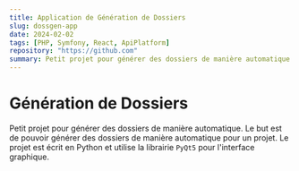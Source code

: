 ```yaml
---
title: Application de Génération de Dossiers
slug: dossgen-app
date: 2024-02-02
tags: [PHP, Symfony, React, ApiPlatform]
repository: "https://github.com"
summary: Petit projet pour générer des dossiers de manière automatique. Le but est de pouvoir générer des dossiers de manière automatique pour un projet. Le projet est écrit PHP et React basé sur Symfony et ApiPlatform pour l'échange des données entre front et back.
---
```


# Génération de Dossiers

Petit projet pour générer des dossiers de manière automatique. Le but est de pouvoir générer des dossiers de manière automatique pour un projet. Le projet est écrit en Python et utilise la librairie `PyQt5` pour l'interface graphique.

```

```
